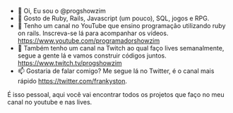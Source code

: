 - 👋 Oi, Eu sou o @progshowzim
- 👀 Gosto de Ruby, Rails, Javascript (um pouco), SQL, jogos e RPG.
- 🌱 Tenho um canal no YouTube que ensino programação utilizando ruby on rails. Inscreva-se lá para acompanhar os vídeos. https://www.youtube.com/programadorshowzim
- 💞️ Também tenho um canal na Twitch ao qual faço lives semanalmente, segue a gente lá e vamos construir códigos juntos. https://www.twitch.tv/progshowzim
- 📫 Gostaria de falar comigo? Me segue lá no Twitter, é o canal mais rápido https://twitter.com/frankyston.

É isso pessoal, aqui você vai encontrar todos os projetos que faço no meu canal no youtube e nas lives.

<!---
progshowzim/progshowzim is a ✨ special ✨ repository because its `README.md` (this file) appears on your GitHub profile.
You can click the Preview link to take a look at your changes.
--->
